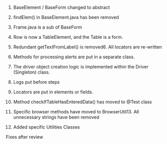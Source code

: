 1. BaseElement / BaseForm changed to abstract

2. findElem() in BaseElement.java has been removed

3. Frame.java is a sub of BaseForm

4. Row is now a TableElement, and the Table is a form.

5. Redundant  getTextFromLabel() is removed6. All locators are re-written

6. Methods for processing alerts are put in a separate class.

7. The driver object creation logic is implemented within the Driver (Singleton) class.

8. Logs put before steps

9. Locators are put in elements or fields.

10. Method checkIfTableHasEnteredData() has moved to @Test class

11. Specific browser methods have moved to BrowserUtil13. All unnecessary strings have been removed

12. Added specific Utilities Classes


Fixes after review
